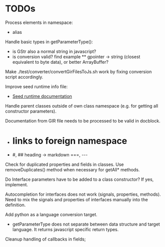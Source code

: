 # TODOs

Process elements in namespace:
* alias

Handle basic types in getParameterType():
* is GStr also a normal string in javascript?
* is conversion valid? find example
** gpointer -> string (closest equivalent to byte data), or better ArrayBuffer?

Make ./test/converter/convertGirFilesToJs.sh work by fixing conversion script accordingly.

Improve seed runtime info file:
* [Seed runtime documentation](https://people.gnome.org/~racarr/seed/runtime.html)

Handle parent classes outside of own class namespace (e.g. for getting all constructor parameters).

Documentation from GIR file needs to be processed to be valid in docblock.
* # links to foreign namespace
* #, ## heading -> markdown ===, ---

Check for duplicated properties and fields in classes. Use removeDuplicates() method when necessary for getAll* methods.

Do Interface parameters have to be added to a class constructor? If yes, implement.

Autocompletion for interfaces does not work (signals, properties, methods).
Need to mix the signals and properties of interfaces manually into the definition.

Add python as a language conversion target.
* getParameterType does not separate between data structure and target language. It returns javascript specific return types.

Cleanup handling of callbacks in fields;